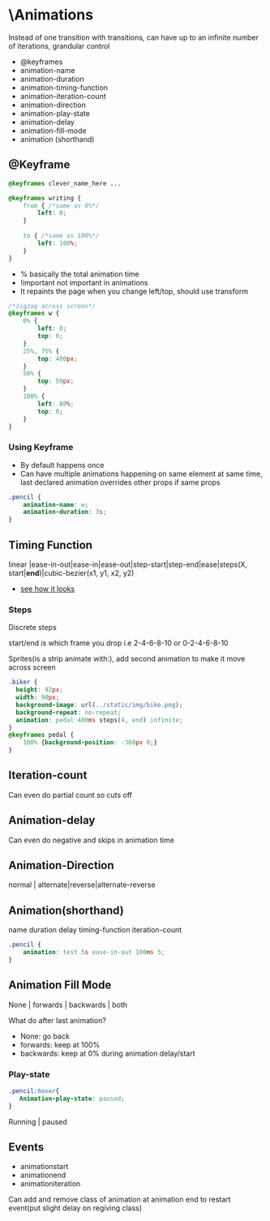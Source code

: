 # \Animations

Instead of one transition with transitions, can have up to an infinite number of iterations, grandular control

- @keyframes
- animation-name
- animation-duration
- animation-timing-function
- animation-iteration-count
- animation-direction
- animation-play-state
- animation-delay
- animation-fill-mode
- animation (shorthand)

## @Keyframe

```css
@keyframes clever_name_here ...
```

```css
@keyframes writing {
    from { /*same as 0%*/
        left: 0;
    }
    
    to { /*same as 100%*/
        left: 100%;
    }
}
```

- % basically the total animation time
- !important not important in animations
- It repaints the page when you change left/top, should use transform 

```css
/*zigzag across screen*/
@keyframes w {
    0% {
        left: 0;
        top: 0;
    }
    25%, 75% {
        top: 400px;
    }
    50% {
        top: 50px;
    }
    100% {
        left: 80%;
        top: 0;
    }
}
```

### Using Keyframe

- By default happens once
- Can have multiple animations happening on same element at same time, last declared animation overrides other props if same props

```css
.pencil {
	animation-name: w;
    animation-duration: 3s;
}
```

## Timing Function

linear |ease-in-out|ease-in|ease-out|step-start|step-end|ease|steps(X, start|**end**)|cubic-bezier(x1, y1, x2, y2) 

- [see how it looks](cubic-bezier.com)

### Steps

Discrete steps

start/end is which frame you drop i.e 2-4-6-8-10 or 0-2-4-6-8-10

Sprites(is a strip animate with:), add second animation to make it move across screen

```css
.biker {
  height: 92px;
  width: 90px;
  background-image: url(../static/img/bike.png);
  background-repeat: no-repeat;
  animation: pedal 400ms steps(4, end) infinite; 
}
@keyframes pedal { 
    100% {background-position: -360px 0;}
}
```

## Iteration-count

Can even do partial count so cuts off

## Animation-delay

Can even do negative and skips in animation time

## Animation-Direction

normal | alternate|reverse|alternate-reverse

## Animation(shorthand)

name duration delay timing-function iteration-count

```css
.pencil {
    animation: test 5s ease-in-out 100ms 5;
}
```

## Animation Fill Mode

None | forwards | backwards | both

What do after last animation? 

- None: go back
- forwards: keep at 100%
- backwards: keep at 0% during animation delay/start

### Play-state

 ```css
.pencil:hover{
    Animation-play-state: paused;
}
 ```

Running | paused

## Events

- animationstart
- animationend
- animationiteration

Can add and remove class of animation at animation end to restart event(put slight delay on regiving class)

